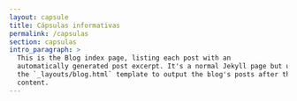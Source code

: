 ```yaml
---
layout: capsule
title: Cápsulas informativas
permalink: /capsulas
section: capsulas
intro_paragraph: >
  This is the Blog index page, listing each post with an
  automatically generated post excerpt. It's a normal Jekyll page but uses
  the `_layouts/blog.html` template to output the blog's posts after the page
  content.
---
```

